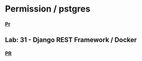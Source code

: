 # Permission / pstgres 
### [Pr](https://github.com/BelalElolahi/Django_REST_Framework/pull/2)
## Lab: 31 - Django REST Framework / Docker

### [PR](https://github.com/BelalElolahi/Django_REST_Framework/pull/1)

